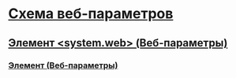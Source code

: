 # [Схема веб-параметров](index.md)
## [Элемент <system.web> (Веб-параметры)](system-web-element-web-settings.md)
### [Элемент <applicationPool> (Веб-параметры)](applicationpool-element-web-settings.md)
